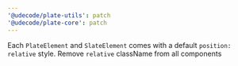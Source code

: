 ```yaml
---
'@udecode/plate-utils': patch
'@udecode/plate-core': patch
---
```


Each `PlateElement` and `SlateElement` comes with a default `position: relative` style.
Remove `relative` className from all components
